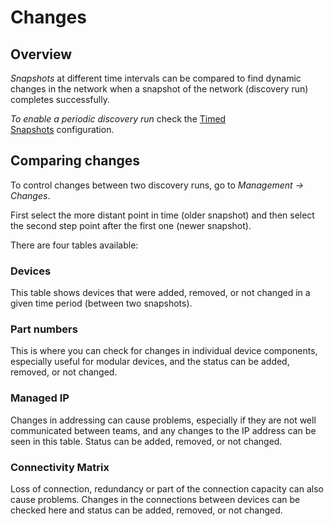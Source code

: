 # Changes

## Overview

*Snapshots* at different time intervals can be compared to find
dynamic changes in the network when a snapshot of the network
(discovery run) completes successfully.

*To enable a periodic discovery run* check the [Timed
Snapshots](../../IP_Fabric_Settings/advanced/snapshots.md) configuration.

## Comparing changes

To control changes between two discovery runs, go to *Management →
Changes*.

First select the more distant point in time (older snapshot) and then
select the second step point after the first one (newer snapshot).

There are four tables available:

### Devices

This table shows devices that were added, removed, or not changed in a
given time period (between two snapshots).

### Part numbers

This is where you can check for changes in individual device components,
especially useful for modular devices, and the status can be added,
removed, or not changed.

### Managed IP

Changes in addressing can cause problems, especially if they are not
well communicated between teams, and any changes to the IP address can
be seen in this table. Status can be added, removed, or not changed.

### Connectivity Matrix

Loss of connection, redundancy or part of the connection capacity can
also cause problems. Changes in the connections between devices can be
checked here and status can be added, removed, or not changed.
